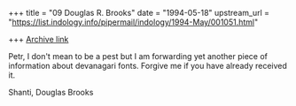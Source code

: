 +++
title = "09 Douglas R. Brooks"
date = "1994-05-18"
upstream_url = "https://list.indology.info/pipermail/indology/1994-May/001051.html"

+++
[Archive link](https://list.indology.info/pipermail/indology/1994-May/001051.html)

Petr,
I don't mean to be a pest but I am forwarding
yet another piece of information about 
devanagari fonts.
Forgive me if you have already received it.

Shanti,
Douglas Brooks





